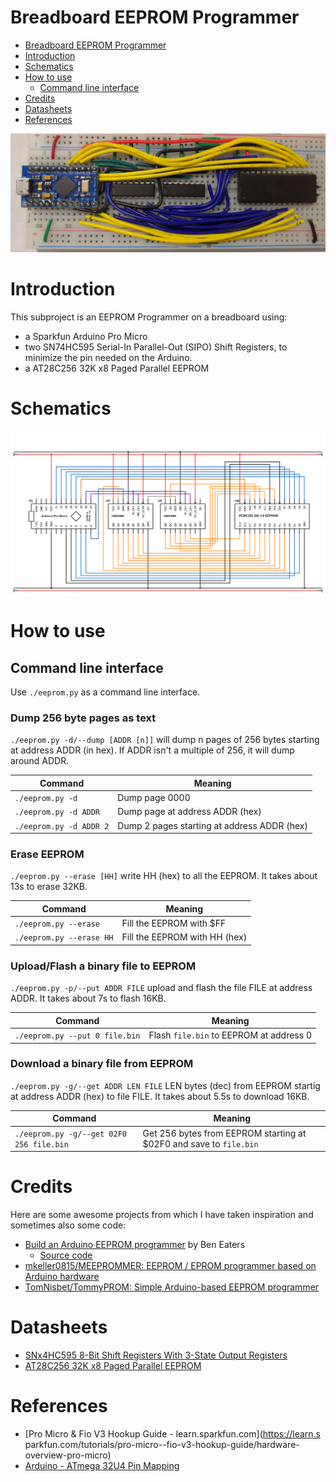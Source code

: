 # Breadboard EEPROM Programmer

- [Breadboard EEPROM Programmer](#breadboard-eeprom-programmer)
- [Introduction](#introduction)
- [Schematics](#schematics)
- [How to use](#how-to-use)
  - [Command line interface](#command-line-interface)
- [Credits](#credits)
- [Datasheets](#datasheets)
- [References](#references)

![](../imgs/programmer.jpg)

# Introduction

This subproject is an EEPROM Programmer on a breadboard using:
- a Sparkfun Arduino Pro Micro
- two SN74HC595 Serial-In Parallel-Out (SIPO) Shift Registers, to minimize the pin needed on the Arduino.
- a AT28C256 32K x8 Paged Parallel EEPROM

# Schematics
![](schematics/EEPROM-Programmer.svg)

# How to use

## Command line interface

Use `./eeprom.py` as a command line interface.

### Dump 256 byte pages as text

`./eeprom.py -d/--dump [ADDR [n]]` will dump n pages of 256 bytes starting at address ADDR (in hex). If ADDR isn't a multiple of 256, it will dump around ADDR.

| Command                 | Meaning                                     |
| ----------------------- | ------------------------------------------- |
| `./eeprom.py -d`        | Dump page 0000                              |
| `./eeprom.py -d ADDR`   | Dump page at address ADDR (hex)             |
| `./eeprom.py -d ADDR 2` | Dump 2 pages starting at address ADDR (hex) |

### Erase EEPROM

`./eeprom.py --erase [HH]` write HH (hex) to all the EEPROM. It takes about 13s to erase 32KB.

| Command                  | Meaning                       |
| ------------------------ | ----------------------------- |
| `./eeprom.py --erase`    | Fill the EEPROM with $FF      |
| `./eeprom.py --erase HH` | Fill the EEPROM with HH (hex) |

### Upload/Flash a binary file to EEPROM

`./eeprom.py -p/--put ADDR FILE` upload and flash the file FILE at address ADDR. It takes about 7s to flash 16KB.

| Command                        | Meaning                                 |
| ------------------------------ | --------------------------------------- |
| `./eeprom.py --put 0 file.bin` | Flash `file.bin` to EEPROM at address 0 |

### Download a binary file from EEPROM

`./eeprom.py -g/--get ADDR LEN FILE` LEN bytes (dec) from EEPROM startig at address ADDR (hex) to file FILE. It takes about 5.5s to download 16KB.

| Command                                  | Meaning                                                            |
| ---------------------------------------- | ------------------------------------------------------------------ |
| `./eeprom.py -g/--get 02F0 256 file.bin` | Get 256 bytes from EEPROM starting at $02F0 and save to `file.bin` |

# Credits

Here are some awesome projects from which I have taken inspiration and sometimes also some code:

- [Build an Arduino EEPROM programmer](https://www.youtube.com/watch?v=K88pgWhEb1M) by Ben Eaters
  - [Source code](https://github.com/beneater/eeprom-programmer#arduino-eeprom-programmer)
- [mkeller0815/MEEPROMMER: EEPROM / EPROM programmer based on Arduino hardware](https://github.com/mkeller0815/MEEPROMMER/)
- [TomNisbet/TommyPROM: Simple Arduino-based EEPROM programmer](https://github.com/TomNisbet/TommyPROM)

# Datasheets

- [SNx4HC595 8-Bit Shift Registers With 3-State Output Registers](../datasheets/SN74HC595.pdf)
- [AT28C256 32K x8 Paged Parallel EEPROM](../datasheets/AT28C256.pdf)

# References

- [Pro Micro & Fio V3 Hookup Guide - learn.sparkfun.com](https://learn.s  parkfun.com/tutorials/pro-micro--fio-v3-hookup-guide/hardware-overview-pro-micro)
- [Arduino - ATmega 32U4 Pin Mapping](https://www.arduino.cc/en/Hacking/PinMapping32u4)

